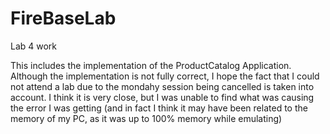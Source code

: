 # FireBaseLab
Lab 4 work

This includes the implementation of the ProductCatalog Application. Although the implementation is not fully correct, I hope the fact that I could not attend a lab due to the mondahy session being cancelled is taken into account. I think it is very close, but I was unable to find what was causing the error I was getting (and in fact I think it may have been related to the memory of my PC, as it was up to 100% memory while emulating)

